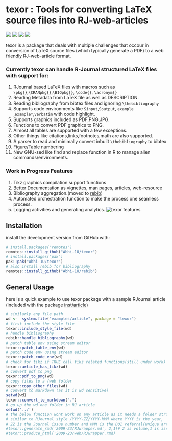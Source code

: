 
<!-- README.md is generated from README.Rmd. Please edit that file -->

# texor : Tools for converting LaTeX source files into RJ-web-articles

<!-- badges: start -->

![](https://img.shields.io/badge/R-%3E=3.6.3-blue?style=for-the-badge&logo=R&logoColor=lightblue)
![](https://img.shields.io/badge/Developemnt-active-green?style=for-the-badge&logo=)
![](https://img.shields.io/badge/R_CMD_check-failing-red?style=for-the-badge)
![](https://img.shields.io/github/issues/Abhi-1U/texor?color=orange&logo=github&logoColor=&style=for-the-badge)

<!-- badges: end -->

texor is a package that deals with multiple challenges that occour in
conversion of LaTeX source files (which typically generate a PDF) to a
web friendly RJ-web-article format.

### Currently texor can handle R-Journal structured LaTeX files with support for:

1.  RJournal based LaTeX files with macros such as
    `\pkg{}`,`\CRANpkg{}`,`\BIOpkg{}`, `\code{}`, `\acronym{}`
2.  Reading Metadata from LaTeX file as well as DESCRIPTION.
3.  Reading bibliography from bibtex files and ignoring
    `\thebibliography`
4.  Supports code environments like `Sinput`,`Soutput`, `example`
    ,`example*`,`verbatim` with code highlight.
5.  Supports graphics included as PDF,PNG,JPG.
6.  Functions to convert PDF graphics to PNG.
7.  Almost all tables are supported with a few exceptions.
8.  Other things like citations,links,footnotes,math are also supported.
9.  A parser to read and minimally convert inbuilt `\thebibliography` to
    bibtex
10. Figure/Table numbering
11. New GNU-sed like find and replace function in R to manage alien
    commands/environments.

### Work in Progress Features

1.  Tikz graphics compilation support functions
2.  Better Documentation as vignettes, man pages, articles, web-resource
3.  Bibliography aggregation.(moved to
    [rebib](https://github.com/Abhi-1U/rebib))
4.  Automated orchestration function to make the process one seamless
    process.
5.  Logging activities and generating analytics. ![texor
    features](man/figures/texor.svg)

## Installation

install the development version from GitHub with:

``` r
# install.packages("remotes")
remotes::install_github("Abhi-1U/texor")
# install.packages("pak")
pak::pak("Abhi-1U/texor")
# also install rebib for bibliography
remotes::install_github("Abhi-1U/rebib")
```

## General Usage

here is a quick example to use texor package with a sample RJournal
article (included with the package
[inst/article](https://github.com/Abhi-1U/texor/tree/master/inst/examples/article))

``` r
# similarly any file path
wd <-  system.file("examples/article", package = "texor")
# first include the style file
texor::include_style_file(wd)
# handle bibliography
rebib::handle_bibliography(wd)
# patch table env using stream editor
texor::patch_table_env(wd)
# patch code env using stream editor
texor::patch_code_env(wd)
# check for tikz if TRUE call tikz related functions(still under work)
texor::article_has_tikz(wd)
# convert pdf to png
texor::pdf_to_png(wd)
# copy files to a /web folder
texor::copy_other_files(wd)
# convert to markdown (as it is wd sensitive)
setwd(wd)
texor::convert_to_markdown(".")
# go up the wd one folder in RJ article
setwd('../')
# the below function wont work on any article as it needs a folder structure
# similar to RJournal style /YYYY-ZZ/YYYY-MMM where YYYY is the year, 
# ZZ is the Journal issue number and MMM is the DOI referral(unique article number)
#texor::generate_rmd('2009-23/RJwrapper.md', 2,1)# 2 is volume,1 is issue no
#texor::produce_html('2009-23/web/RJwrapper.rmd)
```
